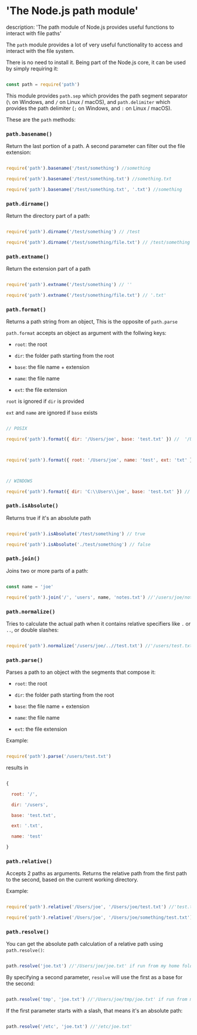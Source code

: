 





# 'The Node.js path module'

description: 'The path module of Node.js provides useful functions to interact with file paths'





The `path` module provides a lot of very useful functionality to access and interact with the file system.



There is no need to install it. Being part of the Node.js core, it can be used by simply requiring it:



```js

const path = require('path')

```



This module provides `path.sep` which provides the path segment separator (`\` on Windows, and `/` on Linux / macOS), and `path.delimiter` which provides the path delimiter (`;` on Windows, and `:` on Linux / macOS).



These are the `path` methods:



### `path.basename()`



Return the last portion of a path. A second parameter can filter out the file extension:



```js

require('path').basename('/test/something') //something

require('path').basename('/test/something.txt') //something.txt

require('path').basename('/test/something.txt', '.txt') //something

```



### `path.dirname()`



Return the directory part of a path:



```js

require('path').dirname('/test/something') // /test

require('path').dirname('/test/something/file.txt') // /test/something

```



### `path.extname()`



Return the extension part of a path



```js

require('path').extname('/test/something') // ''

require('path').extname('/test/something/file.txt') // '.txt'

```



### `path.format()`



Returns a path string from an object, This is the opposite of `path.parse`<br/>

`path.format` accepts an object as argument with the follwing keys:

* `root`: the root

* `dir`: the folder path starting from the root

* `base`: the file name + extension

* `name`: the file name

* `ext`: the file extension



`root` is ignored if `dir` is provided<br/>

`ext` and `name` are ignored if `base` exists



```js

// POSIX

require('path').format({ dir: '/Users/joe', base: 'test.txt' }) //  '/Users/joe/test.txt'



require('path').format({ root: '/Users/joe', name: 'test', ext: 'txt' }) //  '/Users/joe/test.txt'



// WINDOWS

require('path').format({ dir: 'C:\\Users\\joe', base: 'test.txt' }) //  'C:\\Users\\joe\\test.txt'

```



### `path.isAbsolute()`



Returns true if it's an absolute path



```js

require('path').isAbsolute('/test/something') // true

require('path').isAbsolute('./test/something') // false

```



### `path.join()`



Joins two or more parts of a path:



```js

const name = 'joe'

require('path').join('/', 'users', name, 'notes.txt') //'/users/joe/notes.txt'

```



### `path.normalize()`



Tries to calculate the actual path when it contains relative specifiers like `.` or `..`, or double slashes:



```js

require('path').normalize('/users/joe/..//test.txt') //'/users/test.txt'

```



### `path.parse()`



Parses a path to an object with the segments that compose it:



* `root`: the root

* `dir`: the folder path starting from the root

* `base`: the file name + extension

* `name`: the file name

* `ext`: the file extension



Example:



```js

require('path').parse('/users/test.txt')

```



results in



```js

{

  root: '/',

  dir: '/users',

  base: 'test.txt',

  ext: '.txt',

  name: 'test'

}

```



### `path.relative()`



Accepts 2 paths as arguments. Returns the relative path from the first path to the second, based on the current working directory.



Example:



```js

require('path').relative('/Users/joe', '/Users/joe/test.txt') //'test.txt'

require('path').relative('/Users/joe', '/Users/joe/something/test.txt') //'something/test.txt'

```



### `path.resolve()`



You can get the absolute path calculation of a relative path using `path.resolve()`:



```js

path.resolve('joe.txt') //'/Users/joe/joe.txt' if run from my home folder

```



By specifying a second parameter, `resolve` will use the first as a base for the second:



```js

path.resolve('tmp', 'joe.txt') //'/Users/joe/tmp/joe.txt' if run from my home folder

```



If the first parameter starts with a slash, that means it's an absolute path:



```js

path.resolve('/etc', 'joe.txt') //'/etc/joe.txt'

```

